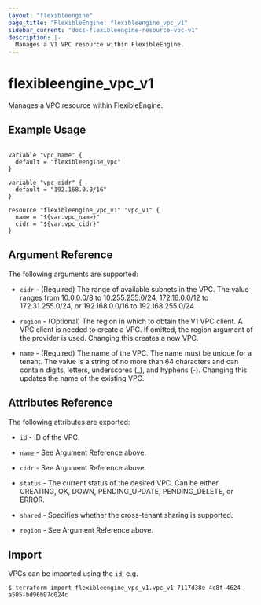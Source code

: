 ```yaml
---
layout: "flexibleengine"
page_title: "FlexibleEngine: flexibleengine_vpc_v1"
sidebar_current: "docs-flexibleengine-resource-vpc-v1"
description: |-
  Manages a V1 VPC resource within FlexibleEngine.
---
```


# flexibleengine_vpc_v1

Manages a VPC resource within FlexibleEngine.

## Example Usage

```hcl

variable "vpc_name" {
  default = "flexibleengine_vpc"
}

variable "vpc_cidr" {
  default = "192.168.0.0/16"
}

resource "flexibleengine_vpc_v1" "vpc_v1" {
  name = "${var.vpc_name}"
  cidr = "${var.vpc_cidr}"
}

```

## Argument Reference

The following arguments are supported:

* `cidr` - (Required) The range of available subnets in the VPC. The value ranges from 10.0.0.0/8 to 10.255.255.0/24, 172.16.0.0/12 to 172.31.255.0/24, or 192.168.0.0/16 to 192.168.255.0/24.

* `region` - (Optional) The region in which to obtain the V1 VPC client. A VPC client is needed to create a VPC. If omitted, the region argument of the provider is used. Changing this creates a new VPC.

* `name` - (Required) The name of the VPC. The name must be unique for a tenant. The value is a string of no more than 64 characters and can contain digits, letters, underscores (_), and hyphens (-). Changing this updates the name of the existing VPC.



## Attributes Reference

The following attributes are exported:

* `id` -  ID of the VPC.

* `name` -  See Argument Reference above.

* `cidr` - See Argument Reference above.

* `status` - The current status of the desired VPC. Can be either CREATING, OK, DOWN, PENDING_UPDATE, PENDING_DELETE, or ERROR.

* `shared` - Specifies whether the cross-tenant sharing is supported.

* `region` - See Argument Reference above.

## Import

VPCs can be imported using the `id`, e.g.

```
$ terraform import flexibleengine_vpc_v1.vpc_v1 7117d38e-4c8f-4624-a505-bd96b97d024c
```
